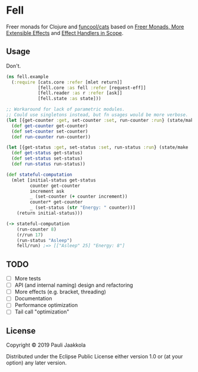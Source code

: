 # Fell

Freer monads for Clojure and [funcool/cats](http://funcool.github.io/cats/latest/) based on
[Freer Monads, More Extensible Effects](http://okmij.org/ftp/Haskell/extensible/more.pdf) and
[Effect Handlers in Scope](https://www.cs.ox.ac.uk/people/nicolas.wu/papers/Scope.pdf).

## Usage

Don't.

```clojure
(ns fell.example
  (:require [cats.core :refer [mlet return]]
            [fell.core :as fell :refer [request-eff]]
            [fell.reader :as r :refer [ask]]
            [fell.state :as state]))

;; Workaround for lack of parametric modules.
;; Could use singletons instead, but fn usages would be more verbose.
(let [{get-counter :get, set-counter :set, run-counter :run} (state/make ::counter)]
  (def get-counter get-counter)
  (def set-counter set-counter)
  (def run-counter run-counter))

(let [{get-status :get, set-status :set, run-status :run} (state/make ::status)]
  (def get-status get-status)
  (def set-status set-status)
  (def run-status run-status))

(def stateful-computation
  (mlet [initial-status get-status
         counter get-counter
         increment ask
         _ (set-counter (+ counter increment))
         counter* get-counter
         _ (set-status (str "Energy: " counter))]
    (return initial-status)))

(-> stateful-computation
    (run-counter 8)
    (r/run 17)
    (run-status "Asleep")
    fell/run) ;=> [["Asleep" 25] "Energy: 8"]
```

## TODO

- [ ] More tests
- [ ] API (and internal naming) design and refactoring
- [ ] More effects (e.g. bracket, threading)
- [ ] Documentation
- [ ] Performance optimization
- [ ] Tail call "optimization"

## License

Copyright © 2019 Pauli Jaakkola

Distributed under the Eclipse Public License either version 1.0 or (at
your option) any later version.
